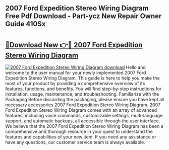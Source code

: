 ## 2007 Ford Expedition Stereo Wiring Diagram Free Pdf Download - Part-ycz New Repair Owner Guide 410Sx

# <h2><a href="http://dfpspg.blite.top/?on=2007+Ford+Expedition+Stereo+Wiring+Diagram">🔗Download New 👉🔴 2007 Ford Expedition Stereo Wiring Diagram</a></h2>

[![2007 Ford Expedition Stereo Wiring Diagram download](https://i.imgur.com/lujVjoI.png)](http://dfpspg.blite.top/?on=2007+Ford+Expedition+Stereo+Wiring+Diagram)
Hello and welcome to the user manual for your newly implemented 2007 Ford Expedition Stereo Wiring Diagram. This guide is here to help you make the most of your product by providing a comprehensive overview of its features, functions, and benefits. You will find step-by-step instructions for installation, usage, maintenance, and troubleshooting. Familiarize with the Packaging Before discarding the packaging, please ensure you have kept all necessary accessories 2007 Ford Expedition Stereo Wiring Diagram. 2007 Ford Expedition Stereo Wiring Diagram comes with an array of advanced features, including voice commands, customizable settings, multi-language support, and automatic backups, all accessible through the user interface. We believe that the 2007 Ford Expedition Stereo Wiring Diagram has been a comprehensive and thorough resource in your quest to understand the features and capabilities of your new item. If you need any assistance or have any questions, our customer service team is always available.
